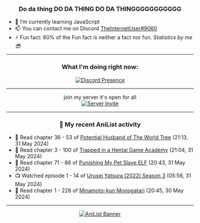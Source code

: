<div align="center">

### Do da thing DO DA THING DO DA THINGGGGGGGGGGG
</div>

- 🌱 I’m currently learning JavaScript
- 📫 You can contact me on Discord [TheInternetUser#9060](https://discord.com/users/534117072796385300)
- ⚡ Fun fact: 80% of the Fun fact is neither a fact nor fun. _Statistics by me 😎_
<hr>

<div align="center">

### What I'm doing right now:
[![Discord Presence](https://lanyard.cnrad.dev/api/534117072796385300)](https://discord.com/users/534117072796385300)
<hr>

join my server it's open for all <br>
[![Server Invite](https://invidget.switchblade.xyz/bfYgVHxrSs)](https://discord.gg/bfYgVHxrSs)

<hr>
  
### 🌸 My recent AniList activity

</div>

<!-- ANILIST_ACTIVITY:start -->

-   📖 Read chapter 36 - 53 of [Potential Husband of The World Tree](https://anilist.co/manga/164510) (21:13, 31 May 2024)
-   📖 Read chapter 3 - 100 of [Trapped in a Hentai Game Academy](https://anilist.co/manga/151601) (21:04, 31 May 2024)
-   📖 Read chapter 71 - 86 of [Punishing My Pet Slave ELF](https://anilist.co/manga/143102) (20:43, 31 May 2024)
-   📺 Watched episode 1 - 14 of [Urusei Yatsura (2022) Season 3](https://anilist.co/anime/155645) (05:56, 31 May 2024)
-   📖 Read chapter 1 - 228 of [Minamoto-kun Monogatari](https://anilist.co/manga/60123) (20:45, 30 May 2024)

<!-- ANILIST_ACTIVITY:end -->
<hr>

<div align="center">

[![AniList Banner](https://img.anili.st/User/929966)](https://anilist.co/user/TheInternetUser)

<!-- ![Profile views](https://gpvc.arturio.dev/TheInternetUse7) Since 2023-01-09 -->
<br>


</div>
